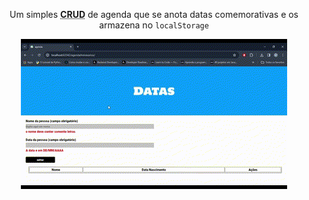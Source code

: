 <p align="center"> Um simples <abbr title="Create Read Update Delete"><strong>CRUD</strong></abbr> de agenda que se anota datas comemorativas e os armazena no <code>localStorage</code></p>
<div align="center">
<img  alt="preview" src="img/preview.gif" > 
</div>
 
